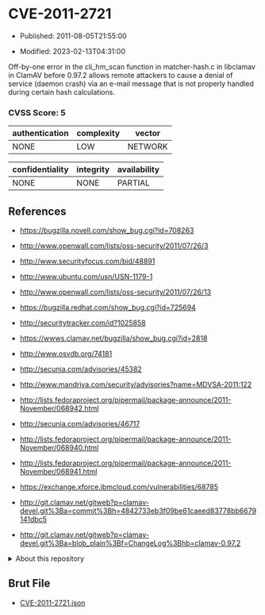 # CVE-2011-2721

- Published: 2011-08-05T21:55:00

- Modified: 2023-02-13T04:31:00

Off-by-one error in the cli_hm_scan function in matcher-hash.c in libclamav in ClamAV before 0.97.2 allows remote attackers to cause a denial of service (daemon crash) via an e-mail message that is not properly handled during certain hash calculations.

### CVSS Score: **5**

| authentication | complexity | vector |
| --- | --- | --- |
| NONE | LOW | NETWORK |

| confidentiality | integrity | availability |
| --- | --- | --- |
| NONE | NONE | PARTIAL |

## References

* https://bugzilla.novell.com/show_bug.cgi?id=708263

* http://www.openwall.com/lists/oss-security/2011/07/26/3

* http://www.securityfocus.com/bid/48891

* http://www.ubuntu.com/usn/USN-1179-1

* http://www.openwall.com/lists/oss-security/2011/07/26/13

* https://bugzilla.redhat.com/show_bug.cgi?id=725694

* http://securitytracker.com/id?1025858

* https://wwws.clamav.net/bugzilla/show_bug.cgi?id=2818

* http://www.osvdb.org/74181

* http://secunia.com/advisories/45382

* http://www.mandriva.com/security/advisories?name=MDVSA-2011:122

* http://lists.fedoraproject.org/pipermail/package-announce/2011-November/068942.html

* http://secunia.com/advisories/46717

* http://lists.fedoraproject.org/pipermail/package-announce/2011-November/068940.html

* http://lists.fedoraproject.org/pipermail/package-announce/2011-November/068941.html

* https://exchange.xforce.ibmcloud.com/vulnerabilities/68785

* http://git.clamav.net/gitweb?p=clamav-devel.git%3Ba=commit%3Bh=4842733eb3f09be61caeed83778bb6679141dbc5

* http://git.clamav.net/gitweb?p=clamav-devel.git%3Ba=blob_plain%3Bf=ChangeLog%3Bhb=clamav-0.97.2

<details>
<summary>About this repository</summary> 

  This repository is part of the project [Live Hack CVE](https://github.com/Live-Hack-CVE). Main website can be found [www.live-hack.org](https://www.live-hack.org) 
  
  Made by [Sn0wAlice](https://github.com/Sn0wAlice) for the people that care about security and need to have a feed of the latest CVEs. Hope you enjoy it, don't forget to star the repo and follow me on [Twitter](https://twitter.com/Sn0wAlice) and [Github](https://github.com/Sn0wAlice). And that is my [personnal website](https://www.alice-snow.me/)

  - [Home Page](https://github.com/Live-Hack-CVE)
  - [Framework](https://github.com/Live-Hack-CVE/cve-framework)
  - [CVE database](https://github.com/Live-Hack-CVE/full_database)
  - [Changelog](https://github.com/Live-Hack-CVE/Changelog)
</details>

## Brut File

* [CVE-2011-2721.json](https://raw.githubusercontent.com/Live-Hack-CVE/full_database/main/cves/2011/CVE-2011-2721.json)

